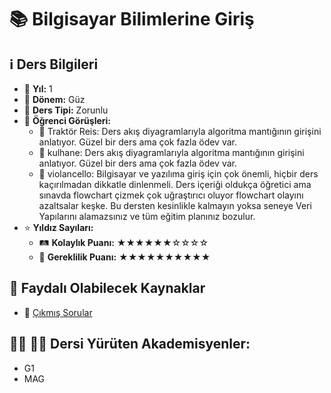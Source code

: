 # 📚 Bilgisayar Bilimlerine Giriş

## ℹ️ Ders Bilgileri

- 📅 **Yıl:** 1
- 📆 **Dönem:** Güz
- 🏫 **Ders Tipi:** Zorunlu
- 💬 **Öğrenci Görüşleri:**
  - 👤 Traktör Reis: Ders akış diyagramlarıyla algoritma mantığının girişini anlatıyor. Güzel bir ders ama çok fazla ödev var.
  - 👤 kulhane: Ders akış diyagramlarıyla algoritma mantığının girişini anlatıyor. Güzel bir ders ama çok fazla ödev var.
  - 👤 violancello: Bilgisayar ve yazılıma giriş için çok önemli, hiçbir ders kaçırılmadan dikkatle dinlenmeli. Ders içeriği oldukça öğretici ama sınavda flowchart çizmek çok uğraştırıcı oluyor flowchart olayını azaltsalar keşke. Bu dersten kesinlikle kalmayın yoksa seneye Veri Yapılarını alamazsınız ve tüm eğitim planınız bozulur.
- ⭐ **Yıldız Sayıları:**
  - 🛤️ **Kolaylık Puanı:** ★★★★★★☆☆☆☆
  - 🔑 **Gereklilik Puanı:** ★★★★★★★★★★


## 📖 Faydalı Olabilecek Kaynaklar

- 📄 [Çıkmış Sorular](https://drive.google.com/drive/folders/1LI_Bo7kWqI2krHTw0noUFl9crfZSlrZh)

## 👨‍🏫 👩‍🏫 Dersi Yürüten Akademisyenler:
- G1
- MAG
